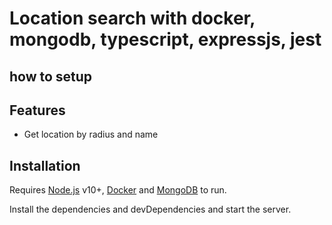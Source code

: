 # Location search with docker, mongodb, typescript, expressjs, jest
## how to setup 


## Features
- Get location by radius and name

## Installation

Requires [Node.js](https://nodejs.org/) v10+,  [Docker](https://www.docker.com/) and [MongoDB](https://www.mongodb.com/) to run. 

Install the dependencies and devDependencies and start the server.

